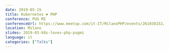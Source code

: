 ```yaml
---
date: 2019-05-15
title: Kubernetes ❤ PHP
conference: PUG MI
conferenceUrl: https://www.meetup.com/it-IT/MilanoPHP/events/261038152/
location: Milano
slides: 2019-03-k8s-loves-php-pugmi
language: it
categories: ["Talks"]
---
```

